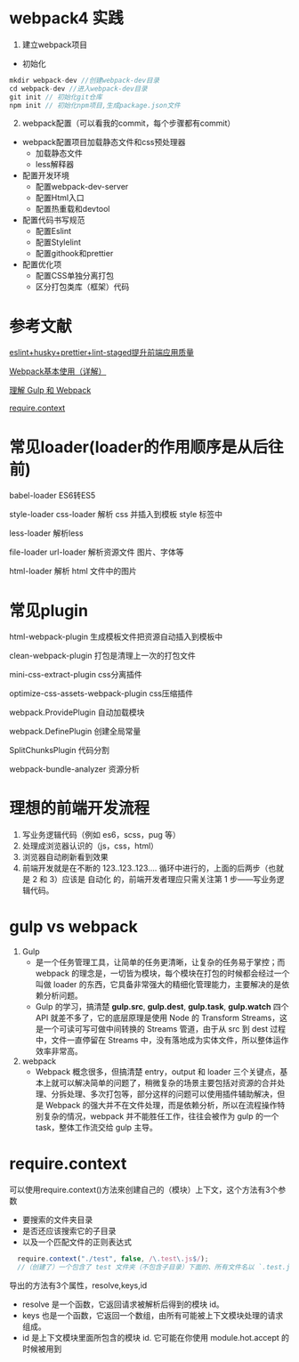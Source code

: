 # webpack4 实践
1. 建立webpack项目
- 初始化
  
```javascript
mkdir webpack-dev //创建webpack-dev目录
cd webpack-dev //进入webpack-dev目录
git init // 初始化git仓库
npm init // 初始化npm项目,生成package.json文件
```

2. webpack配置（可以看我的commit，每个步骤都有commit）
- webpack配置项目加载静态文件和css预处理器
  - 加载静态文件
  - less解释器
- 配置开发环境
  - 配置webpack-dev-server
  - 配置Html入口
  - 配置热重载和devtool
- 配置代码书写规范
  - 配置Eslint
  - 配置Stylelint
  - 配置githook和prettier
- 配置优化项
  - 配置CSS单独分离打包
  - 区分打包类库（框架）代码

# 参考文献
[eslint+husky+prettier+lint-staged提升前端应用质量](https://juejin.im/post/5c67fcaae51d457fcb4078c9)

[Webpack基本使用（详解）](https://juejin.im/post/5d2fd19be51d4576bc1a0eb0)

[理解 Gulp 和 Webpack](https://www.barretlee.com/blog/2017/04/27/gulp-and-webpack/)

[require.context](https://juejin.im/post/5ab8bcdb6fb9a028b77acdbd)

# 常见loader(loader的作用顺序是从后往前)

babel-loader ES6转ES5


style-loader css-loader 解析 css 并插入到模板 style 标签中


less-loader 解析less


file-loader url-loader 解析资源文件 图片、字体等


html-loader 解析 html 文件中的图片

# 常见plugin

html-webpack-plugin 生成模板文件把资源自动插入到模板中


clean-webpack-plugin 打包是清理上一次的打包文件


mini-css-extract-plugin css分离插件


optimize-css-assets-webpack-plugin css压缩插件


webpack.ProvidePlugin 自动加载模块


webpack.DefinePlugin 创建全局常量


SplitChunksPlugin 代码分割


webpack-bundle-analyzer 资源分析

# 理想的前端开发流程

1. 写业务逻辑代码（例如 es6，scss，pug 等）
2. 处理成浏览器认识的（js，css，html）
3. 浏览器自动刷新看到效果
4. 前端开发就是在不断的 123..123..123.... 循环中进行的，上面的后两步（也就是 2 和 3）应该是 自动化 的，前端开发者理应只需关注第 1 步——写业务逻辑代码。

# gulp vs webpack
1. Gulp 
   - 是一个任务管理工具，让简单的任务更清晰，让复杂的任务易于掌控；而 webpack 的理念是，一切皆为模块，每个模块在打包的时候都会经过一个叫做 loader 的东西，它具备非常强大的精细化管理能力，主要解决的是依赖分析问题。
   - Gulp 的学习，搞清楚 **gulp.src**, **gulp.dest**, **gulp.task**, **gulp.watch** 四个 API 就差不多了，它的底层原理是使用 Node 的 Transform Streams，这是一个可读可写可做中间转换的 Streams 管道，由于从 src 到 dest 过程中，文件一直停留在 Streams 中，没有落地成为实体文件，所以整体运作效率非常高。
2. webpack
   - Webpack 概念很多，但搞清楚 entry，output 和 loader 三个关键点，基本上就可以解决简单的问题了，稍微复杂的场景主要包括对资源的合并处理、分拆处理、多次打包等，部分这样的问题可以使用插件辅助解决，但是 Webpack 的强大并不在文件处理，而是依赖分析，所以在流程操作特别复杂的情况，webpack 并不能胜任工作，往往会被作为 gulp 的一个 task，整体工作流交给 gulp 主导。

# require.context

可以使用require.context()方法來创建自己的（模块）上下文，这个方法有3个参数
- 要搜索的文件夹目录
- 是否还应该搜索它的子目录
- 以及一个匹配文件的正则表达式
```javascript
  require.context("./test", false, /\.test\.js$/);
  //（创建了）一个包含了 test 文件夹（不包含子目录）下面的、所有文件名以 `.test.js` 结尾的、能被 require 请求到的文件的上下文。
```

导出的方法有3个属性，resolve,keys,id
- resolve 是一个函数，它返回请求被解析后得到的模块 id。
- keys 也是一个函数，它返回一个数组，由所有可能被上下文模块处理的请求组成。
- id 是上下文模块里面所包含的模块 id. 它可能在你使用 module.hot.accept 的时候被用到